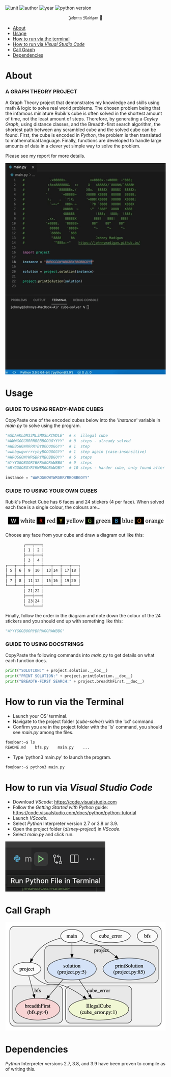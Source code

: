 ![unit](https://img.shields.io/badge/CAB203-Discrete%20Structures-ff69b4?style=plastic)
![author](https://img.shields.io/badge/Author-Johnny%20Madigan-yellow?style=plastic)
![year](https://img.shields.io/badge/Year-2021-lightgrey?style=plastic)
![python version](https://img.shields.io/badge/Python%20version-2.7%20%7C%203.8%20|%203.9-informational?style=plastic&logo=python)

<p align="center">𝔍𝔬𝔥𝔫𝔫𝔶 𝔐𝔞𝔡𝔦𝔤𝔞𝔫 🐰</p>

- [About](#about)
- [Usage](#usage)
- [How to run via the terminal](#how-to-run-via-the-terminal)
- [How to run via *Visual Studio Code*](#how-to-run-via-visual-studio-code)
- [Call Graph](#call-graph)
- [Dependencies](#dependencies)

# About
### A GRAPH THEORY PROJECT
A Graph Theory project that demonstrates my knowledge and skills using math & logic to solve real world problems. The chosen problem being that the infamous miniature Rubik's cube is often solved in the shortest amount of time, not the least amount of steps. Therefore, by generating a *Cayley Graph*, using distance classes, and the Breadth-first search algorithm, the shortest path between any scrambled cube and the solved cube can be found. First, the cube is encoded in *Python*, the problem is then translated to mathematical language. Finally, functions are developed to handle large amounts of data in a clever yet simple way to solve the problem.

Please see my report for more details.

![project animation](/img/ezgif-demonstration.gif)

# Usage
### GUIDE TO USING READY-MADE CUBES
CopyPaste one of the encoded cubes below into the *'instance'* variable in *main.py* to solve using the program.

```python
"WSDAWKLDM33ML3MDSLKCMDLE"  # x  illegal cube
"WWWWGGGGRRRRBBBBOOOOYYYY"  # 0  steps - already solved
"WWBBGWGWRRRRYBYBOOOOGGYY"  # 1  step
"wwbbgwgwrrrrybyBOOOOGGYY"  # 1  step again (case-insensitive)
"WWROGGOWYWRGBRYRBOBBGOYY"  # 6  steps
"WYYYGGOBOORYBRRWGORWWBBG"  # 9  steps
"WRYGGGOBOYRYRWBRGOBWWOBY"  # 10 steps - harder cube, only found after generating half a million permutations
```
```python
instance = "WWROGGOWYWRGBRYRBOBBGOYY"
```

### GUIDE TO USING YOUR OWN CUBES
Rubik's Pocket Cube has 6 faces and 24 stickers (4 per face). When solved each face is a single colour, the colours are...

![colours](/img/colours.png)

Choose any face from your cube and draw a diagram out like this:

```
        ┌───┬───┐
        │ 1 │ 2 │
        ├───┼───┤
        │ 3 │ 4 │
┌───┬───┼───┼───┼───┬───┬───┬───┐
│ 5 │ 6 │ 9 │10 │ 13│14 │ 17│18 │
├───┼───┼───┼───┼───┼───┼───┼───┤
│ 7 │ 8 │ 11│12 │ 15│16 │ 19│20 │
└───┴───┼───┼───┼───┴───┴───┴───┘
        │ 21│22 │
        ├───┼───┤
        │ 23│24 │
        └───┴───┘
```

Finally, follow the order in the diagram and note down the colour of the 24 stickers and you should end up with something like this:

```python
"WYYYGGOBOORYBRRWGORWWBBG"
```
### GUIDE TO USING DOCSTRINGS
CopyPaste the following commands into *main.py* to get details on what each function does.

```python
print("SOLUTION:" + project.solution.__doc__)
print("PRINT SOLUTION:" + project.printSolution.__doc__)
print("BREADTH-FIRST SEARCH:" + project.breadthFirst.__doc__)
```

# How to run via the Terminal
- Launch your OS' terminal.
- Navigate to the project folder (*cube-solver*) with the 'cd' command.
- Confirm you are in the project folder with the 'ls' command, you should see *main.py* among the files.

```zsh
foo@bar:~$ ls
README.md    bfs.py    main.py    ...
```

- Type 'python3 main.py' to launch the program.

```zsh
foo@bar:~$ python3 main.py
```

# How to run via *Visual Studio Code*
- Download *VScode*: https://code.visualstudio.com
- Follow the *Getting Started with Python* guide: https://code.visualstudio.com/docs/python/python-tutorial
- Launch *VScode*.
- Select *Python* Interpreter version 2.7 or 3.8 or 3.9.
- Open the project folder (*disney-project*) in *VScode*.
- Select *main.py* and click run.

![run button](/img/run-button.png)

# Call Graph

![pyan3 generated call graph](/img/cube-solver-pyan3-call-graph.png)

# Dependencies
*Python* Interpreter versions 2.7, 3.8, and 3.9 have been proven to compile as of writing this.
